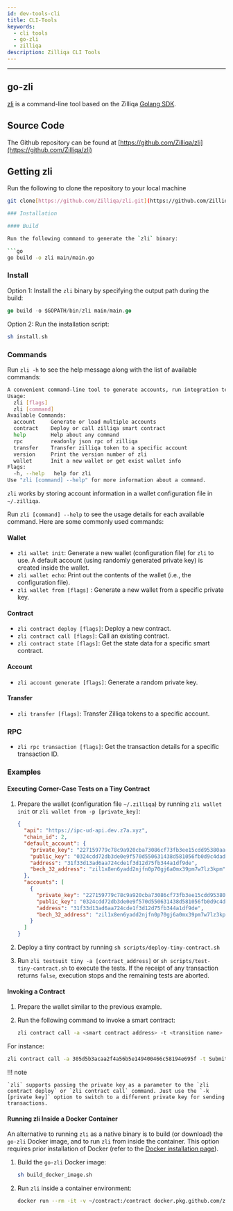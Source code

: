 ```yaml
---
id: dev-tools-cli
title: CLI-Tools
keywords:
  - cli tools
  - go-zli
  - zilliqa
description: Zilliqa CLI Tools
---
```


---

## go-zli

[zli](https://github.com/Zilliqa/zli) is a command-line tool based on the
Zilliqa [Golang SDK](https://github.com/Zilliqa/gozilliqa-sdk).

## Source Code

The Github repository can be found at
[https://github.com/Zilliqa/zli](https://github.com/Zilliqa/zli)

## Getting zli

Run the following to clone the repository to your local machine

````bash
git clone[https://github.com/Zilliqa/zli.git](https://github.com/Zilliqa/zli.git)```

### Installation

#### Build

Run the following command to generate the `zli` binary:

```go
go build -o zli main/main.go
````

### Install

Option 1: Install the `zli` binary by specifying the output path during the
build:

```go
go build -o $GOPATH/bin/zli main/main.go
```

Option 2: Run the installation script:

```bash
sh install.sh
```

### Commands

Run `zli -h` to see the help message along with the list of available commands:

```bash
A convenient command-line tool to generate accounts, run integration testings or run http server .etc
Usage:
  zli [flags]
  zli [command]
Available Commands:
  account     Generate or load multiple accounts
  contract    Deploy or call zilliqa smart contract
  help        Help about any command
  rpc         readonly json rpc of zilliqa
  transfer    Transfer zilliqa token to a specific account
  version     Print the version number of zli
  wallet      Init a new wallet or get exist wallet info
Flags:
  -h, --help   help for zli
Use "zli [command] --help" for more information about a command.
```

`zli` works by storing account information in a wallet configuration file in
`~/.zilliqa`.

Run `zli [command] --help` to see the usage details for each available command.
Here are some commonly used commands:

#### Wallet

- `zli wallet init`: Generate a new wallet (configuration file) for `zli` to
  use. A default account (using randomly generated private key) is created
  inside the wallet.
- `zli wallet echo`: Print out the contents of the wallet (i.e., the
  configuration file).
- `zli wallet from [flags]` : Generate a new wallet from a specific private key.

#### Contract

- `zli contract deploy [flags]`: Deploy a new contract.
- `zli contract call [flags]`: Call an existing contract.
- `zli contract state [flags]`: Get the state data for a specific smart
  contract.

#### Account

- `zli account generate [flags]`: Generate a random private key.

#### Transfer

- `zli transfer [flags]`: Transfer Zilliqa tokens to a specific account.

### RPC

- `zli rpc transaction [flags]`: Get the transaction details for a specific
  transaction ID.

### Examples

#### Executing Corner-Case Tests on a Tiny Contract

1. Prepare the wallet (configuration file `~/.zilliqa`) by running
   `zli wallet init` or `zli wallet from -p [private_key]`:

   ```json
   {
     "api": "https://ipc-ud-api.dev.z7a.xyz",
     "chain_id": 2,
     "default_account": {
       "private_key": "227159779c78c9a920cba73086cf73fb3ee15cdd95380aa3b93757669e345300",
       "public_key": "0324cdd72db3de0e9f570d550631438d581056fb0d9c4daddbad2928eaf49f54ee",
       "address": "31f33d13ad6aa724cde1f3d12d75fb344a1df9de",
       "bech_32_address": "zil1x8en6yadd2njfn0p70gj6a0mx39pm7w7lz3kpm"
     },
     "accounts": [
       {
         "private_key": "227159779c78c9a920cba73086cf73fb3ee15cdd95380aa3b93757669e345300",
         "public_key": "0324cdd72db3de0e9f570d550631438d581056fb0d9c4daddbad2928eaf49f54ee",
         "address": "31f33d13ad6aa724cde1f3d12d75fb344a1df9de",
         "bech_32_address": "zil1x8en6yadd2njfn0p70gj6a0mx39pm7w7lz3kpm"
       }
     ]
   }
   ```

2. Deploy a tiny contract by running `sh scripts/deploy-tiny-contract.sh`

3. Run `zli testsuit tiny -a [contract_address]` or
   `sh scripts/test-tiny-contract.sh` to execute the tests. If the receipt of
   any transaction returns `false`, execution stops and the remaining tests are
   aborted.

#### Invoking a Contract

1. Prepare the wallet similar to the previous example.

2. Run the following command to invoke a smart contract:

   ```bash
   zli contract call -a <smart contract address> -t <transition name> -r <parameter>
   ```

For instance:

```bash
zli contract call -a 305d5b3acaa2f4a56b5e149400466c58194e695f -t SubmitTransaction -r "[{\"vname\":\"recipient\",\"type\":\"ByStr20\",\"value\":\"0x381f4008505e940ad7681ec3468a719060caf796\"},{\"vname\":\"amount\",\"type\":\"Uint128\",\"value\":\"10\"},{\"vname\":\"tag\",\"type\":\"String\",\"value\":\"a\"}]"
```

!!! note

    `zli` supports passing the private key as a parameter to the `zli contract deploy` or `zli contract call` command. Just use the `-k [private key]` option to switch to a different private key for sending transactions.

#### Running zli Inside a Docker Container

An alternative to running `zli` as a native binary is to build (or download) the
`go-zli` Docker image, and to run `zli` from inside the container. This option
requires prior installation of Docker (refer to the
[Docker installation page](https://docs.docker.com/install/)).

1. Build the `go-zli` Docker image:

   ```bash
   sh build_docker_image.sh
   ```

2. Run `zli` inside a container environment:

   ```bash
   docker run --rm -it -v ~/contract:/contract docker.pkg.github.com/zilliqa/zli/zli bash
   ```
